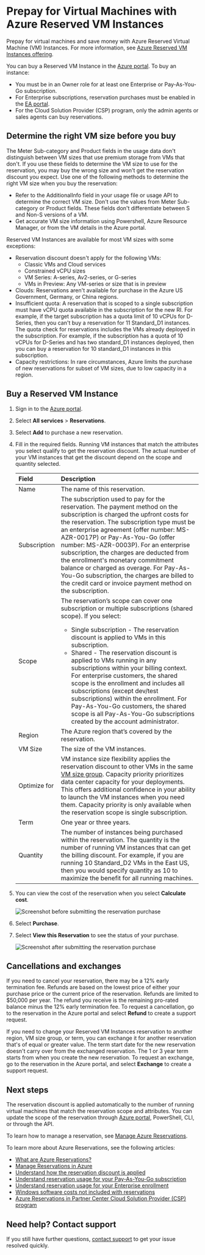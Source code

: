 ﻿---
author: yashesvi
ms.author: yashar
ms.service: virtual-machines-windows
ms.topic: include
ms.date: 09-05-2018
---
# Prepay for Virtual Machines with Azure Reserved VM Instances

Prepay for virtual machines and save money with Azure Reserved Virtual Machine (VM) Instances. For more information, see [Azure Reserved VM Instances offering](https://azure.microsoft.com/pricing/reserved-vm-instances/).

You can buy a Reserved VM Instance in the [Azure portal](https://portal.azure.com). To buy an instance:

- You must be in an Owner role for at least one Enterprise or Pay-As-You-Go subscription.
- For Enterprise subscriptions, reservation purchases must be enabled in the [EA portal](https://ea.azure.com).
- For the Cloud Solution Provider (CSP) program, only the admin agents or sales agents can buy reservations.

## Determine the right VM size before you buy

The Meter Sub-category and Product fields in the usage data don't distinguish between VM sizes that use premium storage from VMs that don't. If you use these fields to determine the VM size to use for the reservation, you may buy the wrong size and won't get the reservation discount you expect. Use one of the following methods to determine the right VM size when you buy the reservation:

- Refer to the AdditionalInfo field in your usage file or usage API to determine the correct VM size. Don't use the values from Meter Sub-category or Product fields. These fields don't differentiate between S and Non-S versions of a VM.
- Get accurate VM size information using Powershell, Azure Resource Manager, or from the VM details in the Azure portal.

Reserved VM Instances are available for most VM sizes with some exceptions:

- Reservation discount doesn't apply for the following VMs:
  - Classic VMs and Cloud services
  - Constrained vCPU sizes
  - VM Series: A-series, Av2-series, or G-series
  - VMs in Preview: Any VM-series or size that is in preview
- Clouds: Reservations aren't available for purchase in the Azure US Government, Germany, or China regions.
- Insufficient quota: A reservation that is scoped to a single subscription must have vCPU quota available in the subscription for the new RI. For example, if the target subscription has a quota limit of 10 vCPUs for D-Series, then you can't buy a reservation for 11 Standard_D1 instances. The quota check for reservations includes the VMs already deployed in the subscription. For example, if the subscription has a quota of 10 vCPUs for D-Series and has two standard_D1 instances deployed, then you can buy a reservation for 10 standard_D1 instances in this subscription. 
- Capacity restrictions: In rare circumstances, Azure limits the purchase of new reservations for subset of VM sizes, due to low capacity in a region.

## Buy a Reserved VM Instance

1. Sign in to the [Azure portal](https://portal.azure.com).
2. Select **All services** > **Reservations**.
3. Select **Add** to purchase a new reservation.
4. Fill in the required fields. Running VM instances that match the attributes you select qualify to get the reservation discount. The actual number of your VM instances that get the discount depend on the scope and quantity selected.

    | Field      | Description|
    |:------------|:--------------|
    |Name        |The name of this reservation.| 
    |Subscription|The subscription used to pay for the reservation. The payment method on the subscription is charged the upfront costs for the reservation. The subscription type must be an enterprise agreement (offer number: MS-AZR-0017P) or Pay-As-You-Go (offer number: MS-AZR-0003P). For an enterprise subscription, the charges are deducted from the enrollment's monetary commitment balance or charged as overage. For Pay-As-You-Go subscription, the charges are billed to the credit card or invoice payment method on the subscription.|    
    |Scope       |The reservation’s scope can cover one subscription or multiple subscriptions (shared scope). If you select: <ul><li>Single subscription - The reservation discount is applied to VMs in this subscription. </li><li>Shared - The reservation discount is applied to VMs running in any subscriptions within your billing context. For enterprise customers, the shared scope is the enrollment and includes all subscriptions (except dev/test subscriptions) within the enrollment. For Pay-As-You-Go customers, the shared scope is all Pay-As-You-Go subscriptions created by the account administrator.</li></ul>|
    |Region    |The Azure region that’s covered by the reservation.|    
    |VM Size     |The size of the VM instances.|
    |Optimize for     |VM instance size flexibility applies the reservation discount to other VMs in the same [VM size group](https://aka.ms/RIVMGroups). Capacity priority prioritizes data center capacity for your deployments. This offers additional confidence in your ability to launch the VM instances when you need them. Capacity priority is only available when the reservation scope is single subscription. |
    |Term        |One year or three years.|
    |Quantity    |The number of instances being purchased within the reservation. The quantity is the number of running VM instances that can get the billing discount. For example, if you are running 10 Standard_D2 VMs in the East US, then you would specify quantity as 10 to maximize the benefit for all running machines. |
5. You can view the cost of the reservation when you select **Calculate cost**.

    ![Screenshot before submitting the reservation purchase](./media/virtual-machines-buy-compute-reservations/virtualmachines-reservedvminstance-purchase.png)

6. Select **Purchase**.
7. Select **View this Reservation** to see the status of your purchase.

    ![Screenshot after submitting the reservation purchase](./media/virtual-machines-buy-compute-reservations/virtualmachines-reservedvmInstance-submit.png)

## Cancellations and exchanges

If you need to cancel your reservation, there may be a 12% early termination fee. Refunds are based on the lowest price of either your purchase price or the current price of the reservation. Refunds are limited to $50,000 per year. The refund you receive is the remaining pro-rated balance minus the 12% early termination fee. To request a cancellation, go to the reservation in the Azure portal and select **Refund** to create a support request.

If you need to change your Reserved VM Instances reservation to another region, VM size group, or term, you can exchange it for another reservation that's of equal or greater value. The term start date for the new reservation doesn't carry over from the exchanged reservation. The 1 or 3 year term starts from when you create the new reservation. To request an exchange, go to the reservation in the Azure portal, and select **Exchange** to create a support request.

## Next steps

The reservation discount is applied automatically to the number of running virtual machines that match the reservation scope and attributes. You can update the scope of the reservation through [Azure portal](https://portal.azure.com), PowerShell, CLI, or through the API.

To learn how to manage a reservation, see [Manage Azure Reservations](../articles/billing/billing-manage-reserved-vm-instance.md).

To learn more about Azure Reservations, see the following articles:

- [What are Azure Reservations?](../articles/billing/billing-save-compute-costs-reservations.md)
- [Manage Reservations in Azure](../articles/billing/billing-manage-reserved-vm-instance.md)
- [Understand how the reservation discount is applied](../articles/billing/billing-understand-vm-reservation-charges.md)
- [Understand reservation usage for your Pay-As-You-Go subscription](../articles/billing/billing-understand-reserved-instance-usage.md)
- [Understand reservation usage for your Enterprise enrollment](../articles/billing/billing-understand-reserved-instance-usage-ea.md)
- [Windows software costs not included with reservations](../articles/billing/billing-reserved-instance-windows-software-costs.md)
- [Azure Reservations in Partner Center Cloud Solution Provider (CSP) program](https://docs.microsoft.com/partner-center/azure-reservations)

## Need help? Contact support

If you still have further questions, [contact support](https://portal.azure.com/?#blade/Microsoft_Azure_Support/HelpAndSupportBlade) to get your issue resolved quickly.

